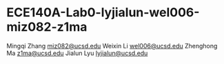 # ECE140A-Lab0-lyjialun-wel006-miz082-z1ma
Mingqi Zhang miz082@ucsd.edu
Weixin Li wel006@ucsd.edu
Zhenghong Ma z1ma@ucsd.edu
Jialun Lyu lyjialun@ucsd.edu
